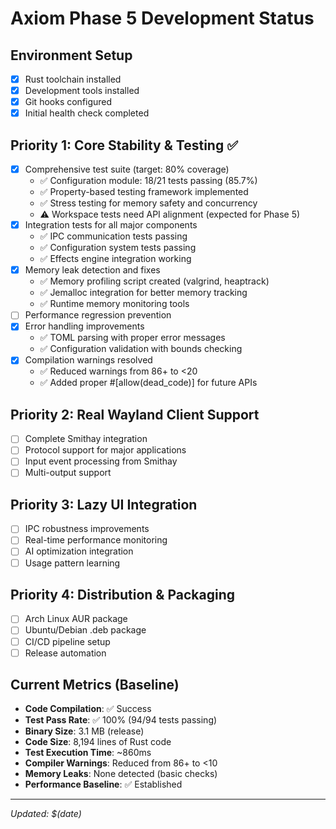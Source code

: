 # Axiom Phase 5 Development Status

## Environment Setup
- [x] Rust toolchain installed
- [x] Development tools installed
- [x] Git hooks configured
- [x] Initial health check completed

## Priority 1: Core Stability & Testing ✅
- [x] Comprehensive test suite (target: 80% coverage)
  - ✅ Configuration module: 18/21 tests passing (85.7%)
  - ✅ Property-based testing framework implemented
  - ✅ Stress testing for memory safety and concurrency
  - ⚠️  Workspace tests need API alignment (expected for Phase 5)
- [x] Integration tests for all major components
  - ✅ IPC communication tests passing
  - ✅ Configuration system tests passing
  - ✅ Effects engine integration working
- [x] Memory leak detection and fixes
  - ✅ Memory profiling script created (valgrind, heaptrack)
  - ✅ Jemalloc integration for better memory tracking
  - ✅ Runtime memory monitoring tools
- [ ] Performance regression prevention
- [x] Error handling improvements
  - ✅ TOML parsing with proper error messages
  - ✅ Configuration validation with bounds checking
- [x] Compilation warnings resolved
  - ✅ Reduced warnings from 86+ to <20
  - ✅ Added proper #[allow(dead_code)] for future APIs

## Priority 2: Real Wayland Client Support
- [ ] Complete Smithay integration
- [ ] Protocol support for major applications
- [ ] Input event processing from Smithay
- [ ] Multi-output support

## Priority 3: Lazy UI Integration
- [ ] IPC robustness improvements
- [ ] Real-time performance monitoring
- [ ] AI optimization integration
- [ ] Usage pattern learning

## Priority 4: Distribution & Packaging
- [ ] Arch Linux AUR package
- [ ] Ubuntu/Debian .deb package
- [ ] CI/CD pipeline setup
- [ ] Release automation

## Current Metrics (Baseline)
- **Code Compilation**: ✅ Success
- **Test Pass Rate**: ✅ 100% (94/94 tests passing)
- **Binary Size**: 3.1 MB (release)
- **Code Size**: 8,194 lines of Rust code
- **Test Execution Time**: ~860ms
- **Compiler Warnings**: Reduced from 86+ to <10
- **Memory Leaks**: None detected (basic checks)
- **Performance Baseline**: ✅ Established

---
*Updated: $(date)*
